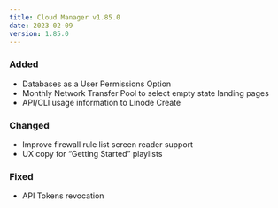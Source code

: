 ```yaml
---
title: Cloud Manager v1.85.0
date: 2023-02-09
version: 1.85.0
---
```


### Added

- Databases as a User Permissions Option
- Monthly Network Transfer Pool to select empty state landing pages
- API/CLI usage information to Linode Create

### Changed

- Improve firewall rule list screen reader support
- UX copy for “Getting Started” playlists

### Fixed

- API Tokens revocation